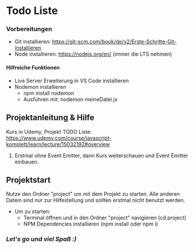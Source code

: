 # Todo Liste

### Vorbereitungen
- Git installieren: https://git-scm.com/book/de/v2/Erste-Schritte-Git-installieren 
- Node installieren: https://nodejs.org/en/ (immer die LTS nehmen)

#### Hilfreiche Funktionen
- Live Server Erweiterung in VS Code installieren
- Nodemon installieren
  - npm install nodemon
  - Ausführen mit: nodemon meineDatei.js

## Projektanleitung & Hilfe
Kurs in Udemy, Projekt TODO Liste: https://www.udemy.com/course/javascript-komplett/learn/lecture/15032192#overview 

1. Erstmal ohne Event Emitter, dann Kurs weiterschauen und Event Emitter einbauen.

## Projektstart
Nutze den Ordner "project" um mit dem Projekt zu starten. Alle anderen Datein sind nur zur Hilfestellung und sollten erstmal nicht benutzt werden.

- Um zu starten:
  - Terminal öffnen und in den Ordner "project" navigieren (cd project)
  - NPM Dependencies installieren (npm install oder npm i)

### *Let's go und viel Spaß :)*



